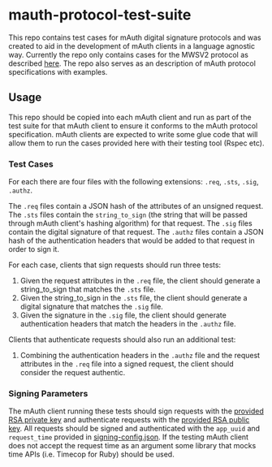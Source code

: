 # mauth-protocol-test-suite

This repo contains test cases for mAuth digital signature protocols and was created to aid in the development of mAuth clients in a language agnostic way. Currently the repo only contains cases for the MWSV2 protocol as described [here](https://learn.mdsol.com/display/CA/MAuth+Protocol+V2+Specification). The repo also serves as an description of mAuth protocol specifications with examples.

## Usage

This repo should be copied into each mAuth client and run as part of the test suite for that mAuth client to ensure it conforms to the mAuth protocol specification. mAuth clients are expected to write some glue code that will allow them to run the cases provided here with their testing tool (Rspec etc).

### Test Cases

For each there are four files with the following extensions: `.req`, `.sts`, `.sig`, `.authz`.

The `.req` files contain a JSON hash of the attributes of an unsigned request.
The `.sts` files contain the `string_to_sign` (the string that will be passed through mAuth client's hashing algorithm) for that request.
The `.sig` files contain the digital signature of that request.
The `.authz` files contain a JSON hash of the authentication headers that would be added to that request in order to sign it.

For each case, clients that sign requests should run three tests:
1. Given the request attributes in the `.req` file, the client should generate a string_to_sign that matches the `.sts` file.
2. Given the string_to_sign in the `.sts` file, the client should generate a digital signature that matches the `.sig` file.
3. Given the signature in the `.sig` file, the client should generate authentication headers that match the headers in the `.authz` file.

Clients that authenticate requests should also run an additional test:
1. Combining the authentication headers in the `.authz` file and the request attributes in the `.req` file into a signed request, the client should consider the request authentic.

### Signing Parameters

The mAuth client running these tests should sign requests with the [provided RSA private key](./signing-params/rsa-key) and authenticate requests with the [provided RSA public key](./signing-params/rsa-key-pub). All requests should be signed and authenticated with the `app_uuid` and `request_time` provided in [signing-config.json](./signing-config.json). If the testing mAuth client does not accept the request time as an argument some library that mocks time APIs (i.e. Timecop for Ruby) should be used.